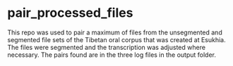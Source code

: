 # pair_processed_files

This repo was used to pair a maximum of files from the unsegmented and segmented file sets of the Tibetan oral corpus that was created at Esukhia.
The files were segmented and the transcription was adjusted where necessary.
The pairs found are in the three log files in the output folder.
